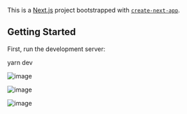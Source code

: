This is a [Next.js](https://nextjs.org/) project bootstrapped with [`create-next-app`](https://github.com/vercel/next.js/tree/canary/packages/create-next-app).

## Getting Started

First, run the development server:

yarn dev

![image](https://github.com/Pedrolopes041/Projeto_2U/assets/97959058/7c338cf6-9285-4496-aee0-e6da31c77e41)

![image](https://github.com/Pedrolopes041/Projeto_2U/assets/97959058/305bf861-d506-4526-9e82-b4aaaf4380f9)

![image](https://github.com/Pedrolopes041/Projeto_2U/assets/97959058/215f919f-023c-4848-bb2d-6eaa5606cf5c)



